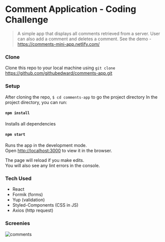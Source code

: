 # Comment Application - Coding Challenge

> A simple app that displays all comments retrieved from a server. User can also add a comment and deletes a comment.
> See the demo - https://comments-mini-app.netlify.com/

### Clone

Clone this repo to your local machine using `git clone` https://github.com/githubedward/comments-app.git

### Setup

After cloning the repo, `$ cd comments-app` to go the project directory
In the project directory, you can run:

#### `npm install`

Installs all dependencies

#### `npm start`

Runs the app in the development mode.<br>
Open [http://localhost:3000](http://localhost:3000) to view it in the browser.

The page will reload if you make edits.<br>
You will also see any lint errors in the console.

### Tech Used

- React
- Formik (forms)
- Yup (validation)
- Styled-Components (CSS in JS)
- Axios (http request)

### Screenies
![comments](https://user-images.githubusercontent.com/41134618/57120057-919d9600-6d3c-11e9-96f4-f1a1d8d04134.gif)
